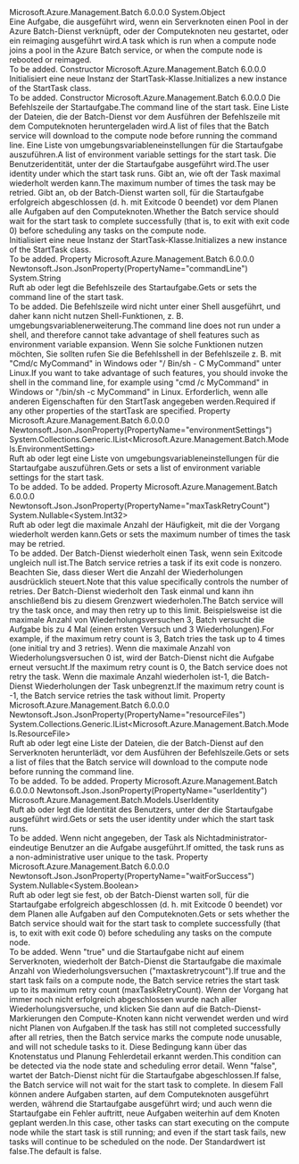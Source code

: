 <Type Name="StartTask" FullName="Microsoft.Azure.Management.Batch.Models.StartTask">
  <TypeSignature Language="C#" Value="public class StartTask" />
  <TypeSignature Language="ILAsm" Value=".class public auto ansi beforefieldinit StartTask extends System.Object" />
  <TypeSignature Language="DocId" Value="T:Microsoft.Azure.Management.Batch.Models.StartTask" />
  <TypeSignature Language="VB.NET" Value="Public Class StartTask" />
  <TypeSignature Language="F#" Value="type StartTask = class" />
  <AssemblyInfo>
    <AssemblyName>Microsoft.Azure.Management.Batch</AssemblyName>
    <AssemblyVersion>6.0.0.0</AssemblyVersion>
  </AssemblyInfo>
  <Base>
    <BaseTypeName>System.Object</BaseTypeName>
  </Base>
  <Interfaces />
  <Docs>
    <summary>
            <span data-ttu-id="68f59-101">Eine Aufgabe, die ausgeführt wird, wenn ein Serverknoten einen Pool in der Azure Batch-Dienst verknüpft, oder der Computeknoten neu gestartet, oder ein reimaging ausgeführt wird.</span><span class="sxs-lookup"><span data-stu-id="68f59-101">A task which is run when a compute node joins a pool in the Azure Batch service, or when the compute node is rebooted or reimaged.</span></span>
            </summary>
    <remarks>To be added.</remarks>
  </Docs>
  <Members>
    <Member MemberName=".ctor">
      <MemberSignature Language="C#" Value="public StartTask ();" />
      <MemberSignature Language="ILAsm" Value=".method public hidebysig specialname rtspecialname instance void .ctor() cil managed" />
      <MemberSignature Language="DocId" Value="M:Microsoft.Azure.Management.Batch.Models.StartTask.#ctor" />
      <MemberSignature Language="VB.NET" Value="Public Sub New ()" />
      <MemberType>Constructor</MemberType>
      <AssemblyInfo>
        <AssemblyName>Microsoft.Azure.Management.Batch</AssemblyName>
        <AssemblyVersion>6.0.0.0</AssemblyVersion>
      </AssemblyInfo>
      <Parameters />
      <Docs>
        <summary>
            <span data-ttu-id="68f59-102">Initialisiert eine neue Instanz der StartTask-Klasse.</span><span class="sxs-lookup"><span data-stu-id="68f59-102">Initializes a new instance of the StartTask class.</span></span>
            </summary>
        <remarks>To be added.</remarks>
      </Docs>
    </Member>
    <Member MemberName=".ctor">
      <MemberSignature Language="C#" Value="public StartTask (string commandLine = null, System.Collections.Generic.IList&lt;Microsoft.Azure.Management.Batch.Models.ResourceFile&gt; resourceFiles = null, System.Collections.Generic.IList&lt;Microsoft.Azure.Management.Batch.Models.EnvironmentSetting&gt; environmentSettings = null, Microsoft.Azure.Management.Batch.Models.UserIdentity userIdentity = null, Nullable&lt;int&gt; maxTaskRetryCount = null, Nullable&lt;bool&gt; waitForSuccess = null);" />
      <MemberSignature Language="ILAsm" Value=".method public hidebysig specialname rtspecialname instance void .ctor(string commandLine, class System.Collections.Generic.IList`1&lt;class Microsoft.Azure.Management.Batch.Models.ResourceFile&gt; resourceFiles, class System.Collections.Generic.IList`1&lt;class Microsoft.Azure.Management.Batch.Models.EnvironmentSetting&gt; environmentSettings, class Microsoft.Azure.Management.Batch.Models.UserIdentity userIdentity, valuetype System.Nullable`1&lt;int32&gt; maxTaskRetryCount, valuetype System.Nullable`1&lt;bool&gt; waitForSuccess) cil managed" />
      <MemberSignature Language="DocId" Value="M:Microsoft.Azure.Management.Batch.Models.StartTask.#ctor(System.String,System.Collections.Generic.IList{Microsoft.Azure.Management.Batch.Models.ResourceFile},System.Collections.Generic.IList{Microsoft.Azure.Management.Batch.Models.EnvironmentSetting},Microsoft.Azure.Management.Batch.Models.UserIdentity,System.Nullable{System.Int32},System.Nullable{System.Boolean})" />
      <MemberSignature Language="F#" Value="new Microsoft.Azure.Management.Batch.Models.StartTask : string * System.Collections.Generic.IList&lt;Microsoft.Azure.Management.Batch.Models.ResourceFile&gt; * System.Collections.Generic.IList&lt;Microsoft.Azure.Management.Batch.Models.EnvironmentSetting&gt; * Microsoft.Azure.Management.Batch.Models.UserIdentity * Nullable&lt;int&gt; * Nullable&lt;bool&gt; -&gt; Microsoft.Azure.Management.Batch.Models.StartTask" Usage="new Microsoft.Azure.Management.Batch.Models.StartTask (commandLine, resourceFiles, environmentSettings, userIdentity, maxTaskRetryCount, waitForSuccess)" />
      <MemberType>Constructor</MemberType>
      <AssemblyInfo>
        <AssemblyName>Microsoft.Azure.Management.Batch</AssemblyName>
        <AssemblyVersion>6.0.0.0</AssemblyVersion>
      </AssemblyInfo>
      <Parameters>
        <Parameter Name="commandLine" Type="System.String" />
        <Parameter Name="resourceFiles" Type="System.Collections.Generic.IList&lt;Microsoft.Azure.Management.Batch.Models.ResourceFile&gt;" />
        <Parameter Name="environmentSettings" Type="System.Collections.Generic.IList&lt;Microsoft.Azure.Management.Batch.Models.EnvironmentSetting&gt;" />
        <Parameter Name="userIdentity" Type="Microsoft.Azure.Management.Batch.Models.UserIdentity" />
        <Parameter Name="maxTaskRetryCount" Type="System.Nullable&lt;System.Int32&gt;" />
        <Parameter Name="waitForSuccess" Type="System.Nullable&lt;System.Boolean&gt;" />
      </Parameters>
      <Docs>
        <param name="commandLine"><span data-ttu-id="68f59-103">Die Befehlszeile der Startaufgabe.</span><span class="sxs-lookup"><span data-stu-id="68f59-103">The command line of the start task.</span></span></param>
        <param name="resourceFiles"><span data-ttu-id="68f59-104">Eine Liste der Dateien, die der Batch-Dienst vor dem Ausführen der Befehlszeile mit dem Computeknoten heruntergeladen wird.</span><span class="sxs-lookup"><span data-stu-id="68f59-104">A list of files that the Batch service will download to the compute node before running the command line.</span></span></param>
        <param name="environmentSettings"><span data-ttu-id="68f59-105">Eine Liste von umgebungsvariableneinstellungen für die Startaufgabe auszuführen.</span><span class="sxs-lookup"><span data-stu-id="68f59-105">A list of environment variable settings for the start task.</span></span></param>
        <param name="userIdentity"><span data-ttu-id="68f59-106">Die Benutzeridentität, unter der die Startaufgabe ausgeführt wird.</span><span class="sxs-lookup"><span data-stu-id="68f59-106">The user identity under which the start task runs.</span></span></param>
        <param name="maxTaskRetryCount"><span data-ttu-id="68f59-107">Gibt an, wie oft der Task maximal wiederholt werden kann.</span><span class="sxs-lookup"><span data-stu-id="68f59-107">The maximum number of times the task may be retried.</span></span></param>
        <param name="waitForSuccess"><span data-ttu-id="68f59-108">Gibt an, ob der Batch-Dienst warten soll, für die Startaufgabe erfolgreich abgeschlossen (d. h. mit Exitcode 0 beendet) vor dem Planen alle Aufgaben auf den Computeknoten.</span><span class="sxs-lookup"><span data-stu-id="68f59-108">Whether the Batch service should wait for the start task to complete successfully (that is, to exit with exit code 0) before scheduling any tasks on the compute node.</span></span></param>
        <summary>
            <span data-ttu-id="68f59-109">Initialisiert eine neue Instanz der StartTask-Klasse.</span><span class="sxs-lookup"><span data-stu-id="68f59-109">Initializes a new instance of the StartTask class.</span></span>
            </summary>
        <remarks>To be added.</remarks>
      </Docs>
    </Member>
    <Member MemberName="CommandLine">
      <MemberSignature Language="C#" Value="public string CommandLine { get; set; }" />
      <MemberSignature Language="ILAsm" Value=".property instance string CommandLine" />
      <MemberSignature Language="DocId" Value="P:Microsoft.Azure.Management.Batch.Models.StartTask.CommandLine" />
      <MemberSignature Language="VB.NET" Value="Public Property CommandLine As String" />
      <MemberSignature Language="F#" Value="member this.CommandLine : string with get, set" Usage="Microsoft.Azure.Management.Batch.Models.StartTask.CommandLine" />
      <MemberType>Property</MemberType>
      <AssemblyInfo>
        <AssemblyName>Microsoft.Azure.Management.Batch</AssemblyName>
        <AssemblyVersion>6.0.0.0</AssemblyVersion>
      </AssemblyInfo>
      <Attributes>
        <Attribute>
          <AttributeName>Newtonsoft.Json.JsonProperty(PropertyName="commandLine")</AttributeName>
        </Attribute>
      </Attributes>
      <ReturnValue>
        <ReturnType>System.String</ReturnType>
      </ReturnValue>
      <Docs>
        <summary>
            <span data-ttu-id="68f59-110">Ruft ab oder legt die Befehlszeile des Startaufgabe.</span><span class="sxs-lookup"><span data-stu-id="68f59-110">Gets or sets the command line of the start task.</span></span>
            </summary>
        <value>To be added.</value>
        <remarks>
            <span data-ttu-id="68f59-111">Die Befehlszeile wird nicht unter einer Shell ausgeführt, und daher kann nicht nutzen Shell-Funktionen, z. B. umgebungsvariablenerweiterung.</span><span class="sxs-lookup"><span data-stu-id="68f59-111">The command line does not run under a shell, and therefore cannot take advantage of shell features such as environment variable expansion.</span></span> <span data-ttu-id="68f59-112">Wenn Sie solche Funktionen nutzen möchten, Sie sollten rufen Sie die Befehlsshell in der Befehlszeile z. B. mit "Cmd/c MyCommand" in Windows oder "/ Bin/sh - C MyCommand" unter Linux.</span><span class="sxs-lookup"><span data-stu-id="68f59-112">If you want to take advantage of such features, you should invoke the shell in the command line, for example using "cmd /c MyCommand" in Windows or "/bin/sh -c MyCommand" in Linux.</span></span>
            <span data-ttu-id="68f59-113">Erforderlich, wenn alle anderen Eigenschaften für den StartTask angegeben werden.</span><span class="sxs-lookup"><span data-stu-id="68f59-113">Required if any other properties of the startTask are specified.</span></span>
            </remarks>
      </Docs>
    </Member>
    <Member MemberName="EnvironmentSettings">
      <MemberSignature Language="C#" Value="public System.Collections.Generic.IList&lt;Microsoft.Azure.Management.Batch.Models.EnvironmentSetting&gt; EnvironmentSettings { get; set; }" />
      <MemberSignature Language="ILAsm" Value=".property instance class System.Collections.Generic.IList`1&lt;class Microsoft.Azure.Management.Batch.Models.EnvironmentSetting&gt; EnvironmentSettings" />
      <MemberSignature Language="DocId" Value="P:Microsoft.Azure.Management.Batch.Models.StartTask.EnvironmentSettings" />
      <MemberSignature Language="VB.NET" Value="Public Property EnvironmentSettings As IList(Of EnvironmentSetting)" />
      <MemberSignature Language="F#" Value="member this.EnvironmentSettings : System.Collections.Generic.IList&lt;Microsoft.Azure.Management.Batch.Models.EnvironmentSetting&gt; with get, set" Usage="Microsoft.Azure.Management.Batch.Models.StartTask.EnvironmentSettings" />
      <MemberType>Property</MemberType>
      <AssemblyInfo>
        <AssemblyName>Microsoft.Azure.Management.Batch</AssemblyName>
        <AssemblyVersion>6.0.0.0</AssemblyVersion>
      </AssemblyInfo>
      <Attributes>
        <Attribute>
          <AttributeName>Newtonsoft.Json.JsonProperty(PropertyName="environmentSettings")</AttributeName>
        </Attribute>
      </Attributes>
      <ReturnValue>
        <ReturnType>System.Collections.Generic.IList&lt;Microsoft.Azure.Management.Batch.Models.EnvironmentSetting&gt;</ReturnType>
      </ReturnValue>
      <Docs>
        <summary>
            <span data-ttu-id="68f59-114">Ruft ab oder legt eine Liste von umgebungsvariableneinstellungen für die Startaufgabe auszuführen.</span><span class="sxs-lookup"><span data-stu-id="68f59-114">Gets or sets a list of environment variable settings for the start task.</span></span>
            </summary>
        <value>To be added.</value>
        <remarks>To be added.</remarks>
      </Docs>
    </Member>
    <Member MemberName="MaxTaskRetryCount">
      <MemberSignature Language="C#" Value="public Nullable&lt;int&gt; MaxTaskRetryCount { get; set; }" />
      <MemberSignature Language="ILAsm" Value=".property instance valuetype System.Nullable`1&lt;int32&gt; MaxTaskRetryCount" />
      <MemberSignature Language="DocId" Value="P:Microsoft.Azure.Management.Batch.Models.StartTask.MaxTaskRetryCount" />
      <MemberSignature Language="VB.NET" Value="Public Property MaxTaskRetryCount As Nullable(Of Integer)" />
      <MemberSignature Language="F#" Value="member this.MaxTaskRetryCount : Nullable&lt;int&gt; with get, set" Usage="Microsoft.Azure.Management.Batch.Models.StartTask.MaxTaskRetryCount" />
      <MemberType>Property</MemberType>
      <AssemblyInfo>
        <AssemblyName>Microsoft.Azure.Management.Batch</AssemblyName>
        <AssemblyVersion>6.0.0.0</AssemblyVersion>
      </AssemblyInfo>
      <Attributes>
        <Attribute>
          <AttributeName>Newtonsoft.Json.JsonProperty(PropertyName="maxTaskRetryCount")</AttributeName>
        </Attribute>
      </Attributes>
      <ReturnValue>
        <ReturnType>System.Nullable&lt;System.Int32&gt;</ReturnType>
      </ReturnValue>
      <Docs>
        <summary>
            <span data-ttu-id="68f59-115">Ruft ab oder legt die maximale Anzahl der Häufigkeit, mit die der Vorgang wiederholt werden kann.</span><span class="sxs-lookup"><span data-stu-id="68f59-115">Gets or sets the maximum number of times the task may be retried.</span></span>
            </summary>
        <value>To be added.</value>
        <remarks>
            <span data-ttu-id="68f59-116">Der Batch-Dienst wiederholt einen Task, wenn sein Exitcode ungleich null ist.</span><span class="sxs-lookup"><span data-stu-id="68f59-116">The Batch service retries a task if its exit code is nonzero.</span></span> <span data-ttu-id="68f59-117">Beachten Sie, dass dieser Wert die Anzahl der Wiederholungen ausdrücklich steuert.</span><span class="sxs-lookup"><span data-stu-id="68f59-117">Note that this value specifically controls the number of retries.</span></span> <span data-ttu-id="68f59-118">Der Batch-Dienst wiederholt den Task einmal und kann ihn anschließend bis zu diesem Grenzwert wiederholen.</span><span class="sxs-lookup"><span data-stu-id="68f59-118">The Batch service will try the task once, and may then retry up to this limit.</span></span> <span data-ttu-id="68f59-119">Beispielsweise ist die maximale Anzahl von Wiederholungsversuchen 3, Batch versucht die Aufgabe bis zu 4 Mal (einen ersten Versuch und 3 Wiederholungen).</span><span class="sxs-lookup"><span data-stu-id="68f59-119">For example, if the maximum retry count is 3, Batch tries the task up to 4 times (one initial try and 3 retries).</span></span> <span data-ttu-id="68f59-120">Wenn die maximale Anzahl von Wiederholungsversuchen 0 ist, wird der Batch-Dienst nicht die Aufgabe erneut versucht.</span><span class="sxs-lookup"><span data-stu-id="68f59-120">If the maximum retry count is 0, the Batch service does not retry the task.</span></span> <span data-ttu-id="68f59-121">Wenn die maximale Anzahl wiederholen ist-1, die Batch-Dienst Wiederholungen der Task unbegrenzt.</span><span class="sxs-lookup"><span data-stu-id="68f59-121">If the maximum retry count is -1, the Batch service retries the task without limit.</span></span>
            </remarks>
      </Docs>
    </Member>
    <Member MemberName="ResourceFiles">
      <MemberSignature Language="C#" Value="public System.Collections.Generic.IList&lt;Microsoft.Azure.Management.Batch.Models.ResourceFile&gt; ResourceFiles { get; set; }" />
      <MemberSignature Language="ILAsm" Value=".property instance class System.Collections.Generic.IList`1&lt;class Microsoft.Azure.Management.Batch.Models.ResourceFile&gt; ResourceFiles" />
      <MemberSignature Language="DocId" Value="P:Microsoft.Azure.Management.Batch.Models.StartTask.ResourceFiles" />
      <MemberSignature Language="VB.NET" Value="Public Property ResourceFiles As IList(Of ResourceFile)" />
      <MemberSignature Language="F#" Value="member this.ResourceFiles : System.Collections.Generic.IList&lt;Microsoft.Azure.Management.Batch.Models.ResourceFile&gt; with get, set" Usage="Microsoft.Azure.Management.Batch.Models.StartTask.ResourceFiles" />
      <MemberType>Property</MemberType>
      <AssemblyInfo>
        <AssemblyName>Microsoft.Azure.Management.Batch</AssemblyName>
        <AssemblyVersion>6.0.0.0</AssemblyVersion>
      </AssemblyInfo>
      <Attributes>
        <Attribute>
          <AttributeName>Newtonsoft.Json.JsonProperty(PropertyName="resourceFiles")</AttributeName>
        </Attribute>
      </Attributes>
      <ReturnValue>
        <ReturnType>System.Collections.Generic.IList&lt;Microsoft.Azure.Management.Batch.Models.ResourceFile&gt;</ReturnType>
      </ReturnValue>
      <Docs>
        <summary>
            <span data-ttu-id="68f59-122">Ruft ab oder legt eine Liste der Dateien, die der Batch-Dienst auf den Serverknoten herunterlädt, vor dem Ausführen der Befehlszeile.</span><span class="sxs-lookup"><span data-stu-id="68f59-122">Gets or sets a list of files that the Batch service will download to the compute node before running the command line.</span></span>
            </summary>
        <value>To be added.</value>
        <remarks>To be added.</remarks>
      </Docs>
    </Member>
    <Member MemberName="UserIdentity">
      <MemberSignature Language="C#" Value="public Microsoft.Azure.Management.Batch.Models.UserIdentity UserIdentity { get; set; }" />
      <MemberSignature Language="ILAsm" Value=".property instance class Microsoft.Azure.Management.Batch.Models.UserIdentity UserIdentity" />
      <MemberSignature Language="DocId" Value="P:Microsoft.Azure.Management.Batch.Models.StartTask.UserIdentity" />
      <MemberSignature Language="VB.NET" Value="Public Property UserIdentity As UserIdentity" />
      <MemberSignature Language="F#" Value="member this.UserIdentity : Microsoft.Azure.Management.Batch.Models.UserIdentity with get, set" Usage="Microsoft.Azure.Management.Batch.Models.StartTask.UserIdentity" />
      <MemberType>Property</MemberType>
      <AssemblyInfo>
        <AssemblyName>Microsoft.Azure.Management.Batch</AssemblyName>
        <AssemblyVersion>6.0.0.0</AssemblyVersion>
      </AssemblyInfo>
      <Attributes>
        <Attribute>
          <AttributeName>Newtonsoft.Json.JsonProperty(PropertyName="userIdentity")</AttributeName>
        </Attribute>
      </Attributes>
      <ReturnValue>
        <ReturnType>Microsoft.Azure.Management.Batch.Models.UserIdentity</ReturnType>
      </ReturnValue>
      <Docs>
        <summary>
            <span data-ttu-id="68f59-123">Ruft ab oder legt die Identität des Benutzers, unter der die Startaufgabe ausgeführt wird.</span><span class="sxs-lookup"><span data-stu-id="68f59-123">Gets or sets the user identity under which the start task runs.</span></span>
            </summary>
        <value>To be added.</value>
        <remarks>
            <span data-ttu-id="68f59-124">Wenn nicht angegeben, der Task als Nichtadministrator-eindeutige Benutzer an die Aufgabe ausgeführt.</span><span class="sxs-lookup"><span data-stu-id="68f59-124">If omitted, the task runs as a non-administrative user unique to the task.</span></span>
            </remarks>
      </Docs>
    </Member>
    <Member MemberName="WaitForSuccess">
      <MemberSignature Language="C#" Value="public Nullable&lt;bool&gt; WaitForSuccess { get; set; }" />
      <MemberSignature Language="ILAsm" Value=".property instance valuetype System.Nullable`1&lt;bool&gt; WaitForSuccess" />
      <MemberSignature Language="DocId" Value="P:Microsoft.Azure.Management.Batch.Models.StartTask.WaitForSuccess" />
      <MemberSignature Language="VB.NET" Value="Public Property WaitForSuccess As Nullable(Of Boolean)" />
      <MemberSignature Language="F#" Value="member this.WaitForSuccess : Nullable&lt;bool&gt; with get, set" Usage="Microsoft.Azure.Management.Batch.Models.StartTask.WaitForSuccess" />
      <MemberType>Property</MemberType>
      <AssemblyInfo>
        <AssemblyName>Microsoft.Azure.Management.Batch</AssemblyName>
        <AssemblyVersion>6.0.0.0</AssemblyVersion>
      </AssemblyInfo>
      <Attributes>
        <Attribute>
          <AttributeName>Newtonsoft.Json.JsonProperty(PropertyName="waitForSuccess")</AttributeName>
        </Attribute>
      </Attributes>
      <ReturnValue>
        <ReturnType>System.Nullable&lt;System.Boolean&gt;</ReturnType>
      </ReturnValue>
      <Docs>
        <summary>
            <span data-ttu-id="68f59-125">Ruft ab oder legt sie fest, ob der Batch-Dienst warten soll, für die Startaufgabe erfolgreich abgeschlossen (d. h. mit Exitcode 0 beendet) vor dem Planen alle Aufgaben auf den Computeknoten.</span><span class="sxs-lookup"><span data-stu-id="68f59-125">Gets or sets whether the Batch service should wait for the start task to complete successfully (that is, to exit with exit code 0) before scheduling any tasks on the compute node.</span></span>
            </summary>
        <value>To be added.</value>
        <remarks>
            <span data-ttu-id="68f59-126">Wenn "true" und die Startaufgabe nicht auf einem Serverknoten, wiederholt der Batch-Dienst die Startaufgabe die maximale Anzahl von Wiederholungsversuchen ("maxtaskretrycount").</span><span class="sxs-lookup"><span data-stu-id="68f59-126">If true and the start task fails on a compute node, the Batch service retries the start task up to its maximum retry count (maxTaskRetryCount).</span></span> <span data-ttu-id="68f59-127">Wenn der Vorgang hat immer noch nicht erfolgreich abgeschlossen wurde nach aller Wiederholungsversuche, und klicken Sie dann auf die Batch-Dienst-Markierungen den Compute-Knoten kann nicht verwendet werden und wird nicht Planen von Aufgaben.</span><span class="sxs-lookup"><span data-stu-id="68f59-127">If the task has still not completed successfully after all retries, then the Batch service marks the compute node unusable, and will not schedule tasks to it.</span></span> <span data-ttu-id="68f59-128">Diese Bedingung kann über das Knotenstatus und Planung Fehlerdetail erkannt werden.</span><span class="sxs-lookup"><span data-stu-id="68f59-128">This condition can be detected via the node state and scheduling error detail.</span></span> <span data-ttu-id="68f59-129">Wenn "false", wartet der Batch-Dienst nicht für die Startaufgabe abgeschlossen.</span><span class="sxs-lookup"><span data-stu-id="68f59-129">If false, the Batch service will not wait for the start task to complete.</span></span> <span data-ttu-id="68f59-130">In diesem Fall können andere Aufgaben starten, auf dem Computeknoten ausgeführt werden, während die Startaufgabe ausgeführt wird; und auch wenn die Startaufgabe ein Fehler auftritt, neue Aufgaben weiterhin auf dem Knoten geplant werden.</span><span class="sxs-lookup"><span data-stu-id="68f59-130">In this case, other tasks can start executing on the compute node while the start task is still running; and even if the start task fails, new tasks will continue to be scheduled on the node.</span></span> <span data-ttu-id="68f59-131">Der Standardwert ist false.</span><span class="sxs-lookup"><span data-stu-id="68f59-131">The default is false.</span></span>
            </remarks>
      </Docs>
    </Member>
  </Members>
</Type>